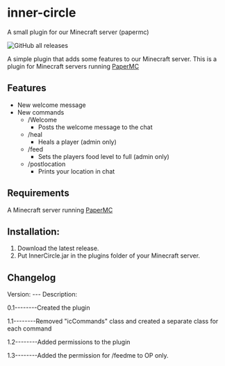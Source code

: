 # inner-circle
A small plugin for our Minecraft server (papermc)

![GitHub all releases](https://img.shields.io/github/downloads/2Lynk/inner-circle/total?color=brightgreen&logo=GitHub)

A simple plugin that adds some features to our Minecraft server.
This is a plugin for Minecraft servers running [PaperMC](https://papermc.io/)

## Features
- New welcome message
- New commands
  - /Welcome
    - Posts the welcome message to the chat
  - /heal
    - Heals a player (admin only)
  - /feed
    - Sets the players food level to full (admin only)   
  - /postlocation
    - Prints your location in chat    

## Requirements
A Minecraft server running [PaperMC](https://papermc.io/)

## Installation:
1. Download the latest release.
2. Put InnerCircle.jar in the plugins folder of your Minecraft server.


## Changelog

Version: --- Description:

0.1--------Created the plugin

1.1--------Removed "icCommands" class and created a separate class for each command

1.2--------Added permissions to the plugin

1.3--------Added the permission for /feedme to OP only.
